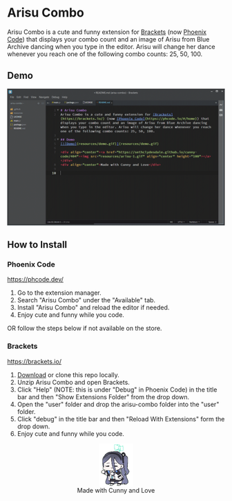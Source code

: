 # Arisu Combo

Arisu Combo is a cute and funny extension for [Brackets](https://brackets.io/) (now [Phoenix Code](https://phcode.io/#/home)) that displays your combo count and an image of Arisu from Blue Archive dancing when you type in the editor. Arisu will change her dance whenever you reach one of the following combo counts: 25, 50, 100.


## Demo

[![Demo](resources/demo.gif)](resources/demo.gif)


## How to Install

### Phoenix Code

https://phcode.dev/

1. Go to the extension manager.
2. Search "Arisu Combo" under the "Available" tab.
3. Install "Arisu Combo" and reload the editor if needed.
4. Enjoy cute and funny while you code.

OR follow the steps below if not available on the store.


### Brackets

https://brackets.io/

1. [Download](https://github.com/SethClydesdale/arisu-combo/archive/refs/heads/main.zip) or clone this repo locally.
2. Unzip Arisu Combo and open Brackets.
3. Click "Help" (NOTE: this is under "Debug" in Phoenix Code) in the title bar and then "Show Extensions Folder" from the drop down.
4. Open the "user" folder and drop the arisu-combo folder into the "user" folder.
5. Click "debug" in the title bar and then "Reload With Extensions" form the drop down.
6. Enjoy cute and funny while you code.

<div align="center"><a href="https://sethclydesdale.github.io/cunny-code/404"><img src="resources/arisu-1.gif" align="center" height="100"></a></div>
<div align="center">Made with Cunny and Love</div>
